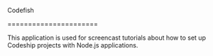 Codefish

======================

This application is used for screencast tutorials about how to set up Codeship projects with Node.js applications.

